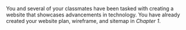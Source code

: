 <!--practice-->
You and several of your classmates have been tasked with creating a website that showcases advancements in technology. You have already created your website plan, wireframe, and sitemap in *Chapter 1*. 

<!--
{
    "CopyExercise": {
        "name": "Chapter 1 YT03",
        "copyTarget": "/chapter1/yt03/student/*",
        "pasteTarget": "./"
    }
}
-->